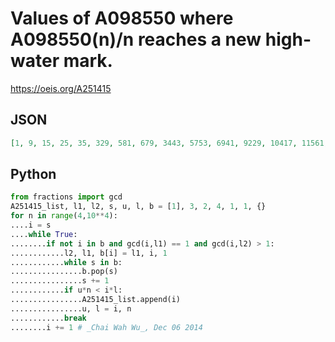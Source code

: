 # Values of A098550 where A098550\(n\)/n reaches a new high\-water mark\.
https://oeis.org/A251415
## JSON
```JSON
[1, 9, 15, 25, 35, 329, 581, 679, 3443, 5753, 6941, 9229, 10417, 11561, 14963, 30043, 45071, 120107, 135187, 150137, 255221, 1786819, 2552567, 2807737, 3063077, 4849921, 14549573, 33948953, 38798741, 43648643, 63048061, 72747599, 82447327, 87297191]
```
## Python
```Python
from fractions import gcd
A251415_list, l1, l2, s, u, l, b = [1], 3, 2, 4, 1, 1, {}
for n in range(4,10**4):
....i = s
....while True:
........if not i in b and gcd(i,l1) == 1 and gcd(i,l2) > 1:
............l2, l1, b[i] = l1, i, 1
............while s in b:
................b.pop(s)
................s += 1
............if u*n < i*l:
................A251415_list.append(i)
................u, l = i, n
............break
........i += 1 # _Chai Wah Wu_, Dec 06 2014
```

